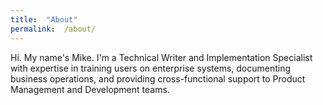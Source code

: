 ```yaml
---
title:  "About"
permalink:  /about/
---
```


Hi. My name's Mike. I'm a Technical Writer and Implementation Specialist with expertise in training users on enterprise systems, documenting business operations, and providing cross-functional support to Product Management and Development teams.
